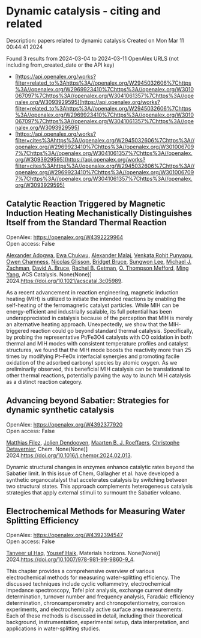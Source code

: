 # Dynamic catalysis - citing and related
Description: papers related to dynamic catalysis
Created on Mon Mar 11 00:44:41 2024

Found 3 results from 2024-03-04 to 2024-03-11
OpenAlex URLS (not including from_created_date or the API key)
- [https://api.openalex.org/works?filter=related_to%3Ahttps%3A//openalex.org/W2945032606%7Chttps%3A//openalex.org/W2969923410%7Chttps%3A//openalex.org/W3010067097%7Chttps%3A//openalex.org/W3041061357%7Chttps%3A//openalex.org/W3093929595](https://api.openalex.org/works?filter=related_to%3Ahttps%3A//openalex.org/W2945032606%7Chttps%3A//openalex.org/W2969923410%7Chttps%3A//openalex.org/W3010067097%7Chttps%3A//openalex.org/W3041061357%7Chttps%3A//openalex.org/W3093929595)
- [https://api.openalex.org/works?filter=cites%3Ahttps%3A//openalex.org/W2945032606%7Chttps%3A//openalex.org/W2969923410%7Chttps%3A//openalex.org/W3010067097%7Chttps%3A//openalex.org/W3041061357%7Chttps%3A//openalex.org/W3093929595](https://api.openalex.org/works?filter=cites%3Ahttps%3A//openalex.org/W2945032606%7Chttps%3A//openalex.org/W2969923410%7Chttps%3A//openalex.org/W3010067097%7Chttps%3A//openalex.org/W3041061357%7Chttps%3A//openalex.org/W3093929595)

## Catalytic Reaction Triggered by Magnetic Induction Heating Mechanistically Distinguishes Itself from the Standard Thermal Reaction   

OpenAlex: https://openalex.org/W4392229964    
Open access: False
    
[Alexander Adogwa](https://openalex.org/A5003444891), [Ewa Chukwu](https://openalex.org/A5039156100), [Alexander Malaj](https://openalex.org/A5094019517), [Venkata Rohit Punyapu](https://openalex.org/A5068765571), [Owen Chamness](https://openalex.org/A5094019518), [Nicolas Glisson](https://openalex.org/A5094019519), [Bridget Bruce](https://openalex.org/A5094019520), [Sungwon Lee](https://openalex.org/A5055973826), [Michael J. Zachman](https://openalex.org/A5080185216), [David A. Bruce](https://openalex.org/A5075486632), [Rachel B. Getman](https://openalex.org/A5085121177), [O. Thompson Mefford](https://openalex.org/A5030845854), [Ming Yang](https://openalex.org/A5048213108), ACS Catalysis. None(None)] 2024.https://doi.org/10.1021/acscatal.3c05989.
    
As a recent advancement in reaction engineering, magnetic induction heating (MIH) is utilized to initiate the intended reactions by enabling the self-heating of the ferromagnetic catalyst particles. While MIH can be energy-efficient and industrially scalable, its full potential has been underappreciated in catalysis because of the perception that MIH is merely an alternative heating approach. Unexpectedly, we show that the MIH-triggered reaction could go beyond standard thermal catalysis. Specifically, by probing the representative Pt/Fe3O4 catalysts with CO oxidation in both thermal and MIH modes with consistent temperature profiles and catalyst structures, we found that the MIH mode boosts the reactivity more than 25 times by modifying Pt–FeOx interfacial synergies and promoting facile oxidation of the adsorbed carbonyl species by atomic oxygen. As we preliminarily observed, this beneficial MIH catalysis can be translational to other thermal reactions, potentially paving the way to launch MIH catalysis as a distinct reaction category.    

    

## Advancing beyond Sabatier: Strategies for dynamic synthetic catalysis   

OpenAlex: https://openalex.org/W4392377920    
Open access: False
    
[Matthias Filez](https://openalex.org/A5053858283), [Jolien Dendooven](https://openalex.org/A5081161746), [Maarten B. J. Roeffaers](https://openalex.org/A5078485962), [Christophe Detavernier](https://openalex.org/A5039168166), Chem. None(None)] 2024.https://doi.org/10.1016/j.chempr.2024.02.013.
    
Dynamic structural changes in enzymes enhance catalytic rates beyond the Sabatier limit. In this issue of Chem, Gallagher et al. have developed a synthetic organocatalyst that accelerates catalysis by switching between two structural states. This approach complements heterogeneous catalysis strategies that apply external stimuli to surmount the Sabatier volcano.    

    

## Electrochemical Methods for Measuring Water Splitting Efficiency   

OpenAlex: https://openalex.org/W4392394547    
Open access: False
    
[Tanveer ul Haq](https://openalex.org/A5025205505), [Yousef Haik](https://openalex.org/A5039023347), Materials horizons. None(None)] 2024.https://doi.org/10.1007/978-981-99-9860-9_4.
    
This chapter provides a comprehensive overview of various electrochemical methods for measuring water-splitting efficiency. The discussed techniques include cyclic voltammetry, electrochemical impedance spectroscopy, Tafel plot analysis, exchange current density determination, turnover number and frequency analysis, Faradaic efficiency determination, chronoamperometry and chronopotentiometry, corrosion experiments, and electrochemically active surface area measurements. Each of these methods is discussed in detail, including their theoretical background, instrumentation, experimental setup, data interpretation, and applications in water-splitting studies.    

    
